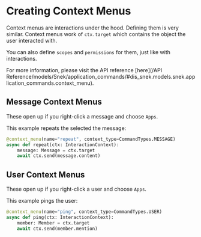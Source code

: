 # Creating Context Menus

Context menus are interactions under the hood. Defining them is very similar.
Context menus work of `ctx.target` which contains the object the user interacted with.

You can also define `scopes` and `permissions` for them, just like with interactions.

For more information, please visit the API reference [here](/API Reference/models/Snek/application_commands/#dis_snek.models.snek.application_commands.context_menu).

## Message Context Menus

These open up if you right-click a message and choose `Apps`.

This example repeats the selected the message:

```python
@context_menu(name="repeat", context_type=CommandTypes.MESSAGE)
async def repeat(ctx: InteractionContext):
    message: Message = ctx.target
    await ctx.send(message.content)
```

## User Context Menus

These open up if you right-click a user and choose `Apps`.

This example pings the user:

```python
@context_menu(name="ping", context_type=CommandTypes.USER)
async def ping(ctx: InteractionContext):
    member: Member = ctx.target
    await ctx.send(member.mention)
```
